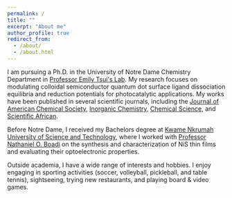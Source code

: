 ```yaml
---
permalink: /
title: ""
excerpt: "About me"
author_profile: true
redirect_from: 
  - /about/
  - /about.html
---
```


I am pursuing a Ph.D. in the University of Notre Dame Chemistry Department in [Professor Emily Tsui's Lab](https://tsuilab.nd.edu/research/). My research focuses on modulating colloidal semiconductor quantum dot surface ligand dissociation equilibria and reduction potentials for photocatalytic applications. My works have been published in several scientific journals, including the [Journal of American Chemical Society](https://pubs.acs.org/doi/abs/10.1021/jacs.5c05413), [Inorganic Chemistry](https://pubs.acs.org/doi/abs/10.1021/acs.inorgchem.4c03534), [Chemical Science](https://pubs.rsc.org/en/content/articlehtml/2023/sc/d3sc04724e), and [Scientific African](https://www.sciencedirect.com/science/article/pii/S2468227621001502).

Before Notre Dame, I received my Bachelors degree at [Kwame Nkrumah University of Science and Technology](https://www.knust.edu.gh/), where I worked with [Professor Nathaniel O. Boadi](https://webapps.knust.edu.gh/staff/dirsearch/profile/summary/2aea1b1b19bd.html) on the synthesis and characterization of NiS thin films and evaluating their optoelectronic properties.

Outside academia, I have a wide range of interests and hobbies. I enjoy engaging in sporting activities (soccer, volleyball, pickleball, and table tennis), sightseeing, trying new restaurants, and playing board & video games. 

